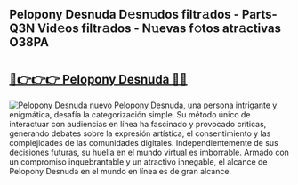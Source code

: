 ## Pelopony Desnuda D𝚎sn𝚞dos filtr𝚊dos - Parts-Q3N Vid𝚎os filtr𝚊dos - N𝚞evas f𝚘tos atr𝚊ctivas O38PA

# <h2><a href="http://mba8cn.tromn.icu/?c=Pelopony+Desnuda">🔗👉👉👉 Pelopony Desnuda 🔗🔗</a></h2>

[![Pelopony Desnuda nuevo](https://i.imgur.com/pEAQMta.gif)](http://mba8cn.tromn.icu/?c=Pelopony+Desnuda)
Pelopony Desnuda, una persona intrigante y enigmática, desafía la categorización simple. Su método único de interactuar con audiencias en línea ha fascinado y provocado críticas, generando debates sobre la expresión artística, el consentimiento y las complejidades de las comunidades digitales. Independientemente de sus decisiones futuras, su huella en el mundo virtual es imborrable. Armado con un compromiso inquebrantable y un atractivo innegable, el alcance de Pelopony Desnuda en el mundo en línea es de gran alcance.
